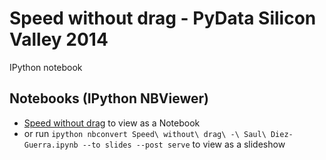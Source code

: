 Speed without drag - PyData Silicon Valley 2014
===============================================

IPython notebook

## Notebooks (IPython NBViewer)
* [Speed without drag](http://goo.gl/SxfYc6) to view as a Notebook
* or run `ipython nbconvert Speed\ without\ drag\ -\ Saul\ Diez-Guerra.ipynb --to slides --post serve` to view as a slideshow
